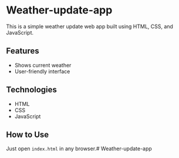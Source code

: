 # Weather-update-app

This is a simple weather update web app built using HTML, CSS, and JavaScript.

## Features
- Shows current weather
- User-friendly interface

## Technologies
- HTML
- CSS
- JavaScript

## How to Use
Just open `index.html` in any browser.# Weather-update-app
